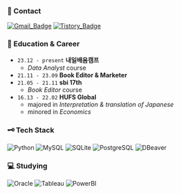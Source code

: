 ### 📩 Contact
[![Gmail_Badge](https://img.shields.io/badge/Gmail-CC2D29?style=flat&logo=gmail&logoColor=white)](mailto:heleownae@gmail.com)
[![Tistory_Badge](https://img.shields.io/badge/Tech_Blog-EC5219?style=flat&logo=tistory&logoColor=white)](https://heleownae.tistory.com/)

### 📜 Education & Career
- `23.12 - present` **내일배움캠프** 
  - _Data Analyst_ course
- `21.11 - 23.09` **Book Editor & Marketer** 
- `21.05 - 21.11` **sbi 17th** 
  - _Book Editor_ course
- `16.13 - 22.02` **HUFS Global** 
  - majored in _Interpretation & translation of Japanese_
  - minored in _Economics_

### 🗝️ Tech Stack
![Python](https://img.shields.io/badge/Python-4182B4?style=plastic&logo=Python&logoColor=white)
![MySQL](https://img.shields.io/badge/MySQL-00758F?style=plastic&logo=MySQL&logoColor=white)
![SQLite](https://img.shields.io/badge/SQLite-0681CD?style=plastic&logo=SQLite&logoColor=white)
![PostgreSQL](https://img.shields.io/badge/PostgreSQL-316192?style=plastic&logo=PostgreSQL&logoColor=white)
![DBeaver](https://img.shields.io/badge/DBeaver-E2D8CC?style=plastic&logo=DBeaver&logoColor=372923)

### 💻 Studying
![Oracle](https://img.shields.io/badge/Oracle-F80000?style=plastic&logo=Oracle&logoColor=white)
![Tableau](https://img.shields.io/badge/Tableau-26569A?style=plastic&logo=Tableau&logoColor=white)
![PowerBI](https://img.shields.io/badge/PowerBI-D99E0D?style=plastic&logo=PowerBI&logoColor=white)

<!--
## Baekjoon Online Judge
[![Solved.ac Profile](http://mazassumnida.wtf/api/v2/generate_badge?boj=hong267)](https://solved.ac/hong267/)
-->
